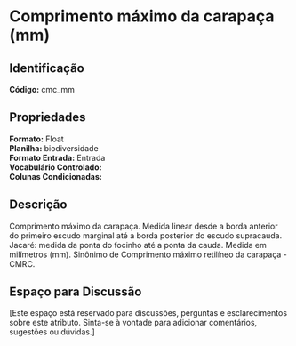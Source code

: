 # Comprimento máximo da carapaça (mm)

## Identificação
**Código:** cmc_mm

## Propriedades
**Formato:** Float  
**Planilha:** biodiversidade  
**Formato Entrada:** Entrada  
**Vocabulário Controlado:**   
**Colunas Condicionadas:**   

## Descrição
Comprimento máximo da carapaça. Medida linear desde a borda anterior do primeiro escudo marginal até a borda posterior do escudo supracauda. Jacaré: medida da ponta do focinho até a ponta da cauda. Medida em milímetros (mm). Sinônimo de Comprimento máximo retilíneo da carapaça - CMRC.

## Espaço para Discussão
[Este espaço está reservado para discussões, perguntas e esclarecimentos sobre este atributo. Sinta-se à vontade para adicionar comentários, sugestões ou dúvidas.]
